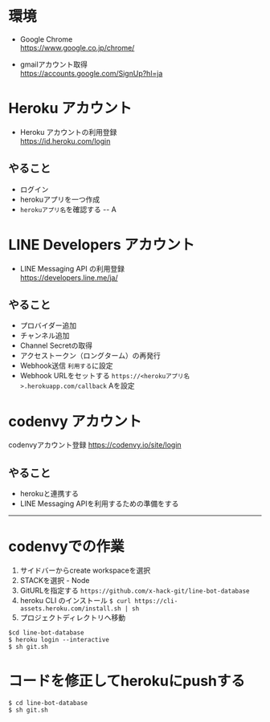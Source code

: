 # 環境

- Google Chrome  
https://www.google.co.jp/chrome/

- gmailアカウント取得  
https://accounts.google.com/SignUp?hl=ja

# Heroku アカウント

- Heroku アカウントの利用登録  
https://id.heroku.com/login

## やること

- ログイン
- herokuアプリを一つ作成
- `herokuアプリ名`を確認する -- A

# LINE Developers アカウント

- LINE Messaging API の利用登録  
https://developers.line.me/ja/

## やること

- プロバイダー追加
- チャンネル追加
- Channel Secretの取得
- アクセストークン（ロングターム）の再発行
- Webhook送信 `利用する`に設定
- Webhook URLをセットする `https://<herokuアプリ名>.herokuapp.com/callback` Aを設定

# codenvy アカウント

codenvyアカウント登録
https://codenvy.io/site/login

## やること
- herokuと連携する
- LINE Messaging APIを利用するための準備をする

---

# codenvyでの作業

1. サイドバーからcreate workspaceを選択
2. STACKを選択 - Node
3. GitURLを指定する
`https://github.com/x-hack-git/line-bot-database`
4. heroku CLI のインストール
`$ curl https://cli-assets.heroku.com/install.sh | sh`
5. プロジェクトディレクトリへ移動 

```
$cd line-bot-database
$ heroku login --interactive
$ sh git.sh
```

# コードを修正してherokuにpushする
```
$ cd line-bot-database
$ sh git.sh
```
